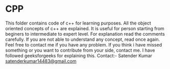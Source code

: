 # CPP
This folder contains code of c++ for learning purposes.
All the object oriented concepts of c++ are explained.
It is useful for person starting from beginers to intermediate to expert level.
For explanation read the comments carefully.
If you are not able to understand any concept, read once again.
Feel free to contact me if you have any problem.
If you think i have missed something or you want to contribute from your side, contact me.
I have followed geeksforgeeks for explaining this.
Contact:- Satender Kumar satenderkumar14483@gmail.com
